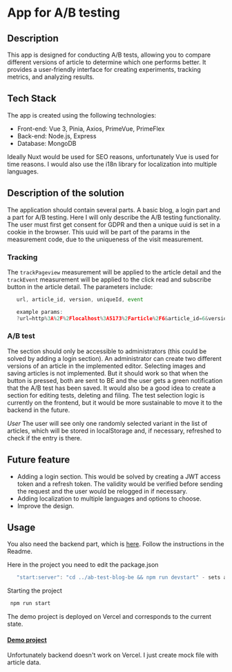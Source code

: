 # App for A/B testing

## Description
This app is designed for conducting A/B tests, allowing you to compare different versions of article to determine which one performs better. It provides a user-friendly interface for creating experiments, tracking metrics, and analyzing results.

## Tech Stack
The app is created using the following technologies:

- Front-end: Vue 3, Pinia, Axios, PrimeVue, PrimeFlex
- Back-end: Node.js, Express
- Database: MongoDB

Ideally Nuxt would be used for SEO reasons, unfortunately Vue is used for time reasons. I would also use the i18n library for localization into multiple languages.

## Description of the solution
The application should contain several parts. A basic blog, a login part and a part for A/B testing. Here I will only describe the A/B testing functionality.
The user must first get consent for GDPR and then a unique uuid is set in a cookie in the browser. This uuid will be part of the params in the measurement code, due to the uniqueness of the visit measurement.

### Tracking

The `trackPageview` measurement will be applied to the article detail and the `trackEvent` measurement will be applied to the click read and subscribe button in the article detail. The parameters include:

```js
   url, article_id, version, uniqueId, event

   example params:
   ?url=http%3A%2F%2Flocalhost%3A5173%2Farticle%2F6&article_id=6&version=test_variation&unique_id=111111&event=subscibe-button
```

### A/B test

The section should only be accessible to administrators (this could be solved by adding a login section).
An administrator can create two different versions of an article in the implemented editor. Selecting images and saving articles is not implemented. But it should work so that when the button is pressed, both are sent to BE and the user gets a green notification that the A/B test has been saved.
It would also be a good idea to create a section for editing tests, deleting and filing.
The test selection logic is currently on the frontend, but it would be more sustainable to move it to the backend in the future.

*User*
The user will see only one randomly selected variant in the list of articles, which will be stored in localStorage and, if necessary, refreshed to check if the entry is there.


## Future feature
- Adding a login section. This would be solved by creating a JWT access token and a refresh token. The validity would be verified before sending the request and the user would be relogged in if necessary.
 - Adding localization to multiple languages and options to choose.
 - Improve the design.

## Usage

You also need the backend part, which is [here](https://github.com/CoffeeladyCZ/ab-test-blog-be). Follow the instructions in the Readme.

Here in the project you need to edit the package.json
```js
   "start:server": "cd ../ab-test-blog-be && npm run devstart" - sets according to the location of your backend repo
```

Starting the project
```js
 npm run start
```

The demo project is deployed on Vercel and corresponds to the current state.
#### [Demo project](https://ab-test-blog-fe.vercel.app/)

Unfortunately backend doesn't work on Vercel. I just create mock file with article data.
